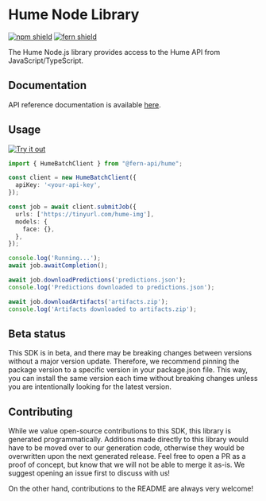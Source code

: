 # Hume Node Library

[![npm shield](https://img.shields.io/npm/v/@fern-api/hume)](https://www.npmjs.com/package/@fern-api/hume)
[![fern shield](https://img.shields.io/badge/%F0%9F%8C%BF-SDK%20generated%20by%20Fern-brightgreen)](https://github.com/fern-api/fern)

The Hume Node.js library provides access to the Hume API from JavaScript/TypeScript.

## Documentation

API reference documentation is available [here](https://docs.hume.ai/doc/batch-api).

## Usage

[![Try it out](https://developer.stackblitz.com/img/open_in_stackblitz.svg)](https://stackblitz.com/edit/typescript-example-using-sdk-built-with-fern-clt8mx?file=package.json&view=editor)

```typescript
import { HumeBatchClient } from "@fern-api/hume";

const client = new HumeBatchClient({
  apiKey: '<your-api-key',
});

const job = await client.submitJob({
  urls: ['https://tinyurl.com/hume-img'],
  models: {
    face: {},
  },
});

console.log('Running...');
await job.awaitCompletion();

await job.downloadPredictions('predictions.json');
console.log('Predictions downloaded to predictions.json');

await job.downloadArtifacts('artifacts.zip');
console.log('Artifacts downloaded to artifacts.zip');
```

## Beta status

This SDK is in beta, and there may be breaking changes between versions without a major version update. Therefore, we recommend pinning the package version to a specific version in your package.json file. This way, you can install the same version each time without breaking changes unless you are intentionally looking for the latest version.

## Contributing

While we value open-source contributions to this SDK, this library is generated programmatically. Additions made directly to this library would have to be moved over to our generation code, otherwise they would be overwritten upon the next generated release. Feel free to open a PR as a proof of concept, but know that we will not be able to merge it as-is. We suggest opening an issue first to discuss with us!

On the other hand, contributions to the README are always very welcome!
